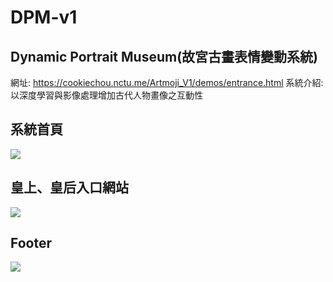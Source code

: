 # DPM-v1

Dynamic Portrait Museum(故宮古畫表情變動系統)
---

網址: https://cookiechou.nctu.me/Artmoji_V1/demos/entrance.html
系統介紹: 以深度學習與影像處理增加古代人物畫像之互動性

## 系統首頁
![](https://i.imgur.com/z2wMLAh.jpg)

## 皇上、皇后入口網站
![](https://i.imgur.com/VC5a7fR.jpg)

## Footer
![](https://i.imgur.com/zb4byBy.png)
